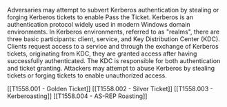 Adversaries may attempt to subvert Kerberos authentication by stealing or forging Kerberos tickets to enable Pass the Ticket. Kerberos is an authentication protocol widely used in modern Windows domain environments. In Kerberos environments, referred to as "realms", there are three basic participants: client, service, and Key Distribution Center (KDC). Clients request access to a service and through the exchange of Kerberos tickets, originating from KDC, they are granted access after having successfully authenticated. The KDC is responsible for both authentication and ticket granting. Attackers may attempt to abuse Kerberos by stealing tickets or forging tickets to enable unauthorized access.

[[T1558.001 - Golden Ticket]]
[[T1558.002 - Silver Ticket]]
[[T1558.003 - Kerberoasting]]
[[T1558.004 - AS-REP Roasting]]